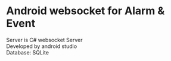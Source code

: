 # Android websocket for Alarm & Event
Server is C# websocket Server  
Developed by android studio   
Database: SQLite  
